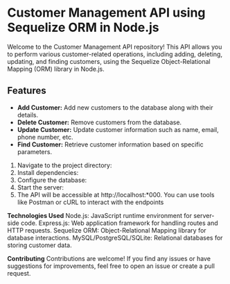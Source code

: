 # Customer Management API using Sequelize ORM in Node.js

Welcome to the Customer Management API repository! This API allows you to perform various customer-related operations, including adding, deleting, updating, and finding customers, using the Sequelize Object-Relational Mapping (ORM) library in Node.js.

## Features

- **Add Customer:** Add new customers to the database along with their details.
- **Delete Customer:** Remove customers from the database.
- **Update Customer:** Update customer information such as name, email, phone number, etc.
- **Find Customer:** Retrieve customer information based on specific parameters.


1. Navigate to the project directory:
2. Install dependencies:
3. Configure the database:
4. Start the server:
5. The API will be accessible at http://localhost:*000. You can use tools like Postman or cURL to interact with the endpoints

**Technologies Used**
Node.js: JavaScript runtime environment for server-side code.
Express.js: Web application framework for handling routes and HTTP requests.
Sequelize ORM: Object-Relational Mapping library for database interactions.
MySQL/PostgreSQL/SQLite: Relational databases for storing customer data.

**Contributing**
Contributions are welcome! If you find any issues or have suggestions for improvements, feel free to open an issue or create a pull request.


